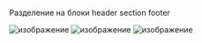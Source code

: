 Разделение на блоки header section footer


![изображение](https://user-images.githubusercontent.com/28356781/176261336-0ed5314e-c38d-4ccc-a0d0-2f4dc0f87abc.png)
![изображение](https://user-images.githubusercontent.com/28356781/176261388-13a441c6-b7d4-442e-9eac-985d33dd3a63.png)
![изображение](https://user-images.githubusercontent.com/28356781/176261797-3df5a274-2eb3-4bb1-9669-84875190d373.png)
